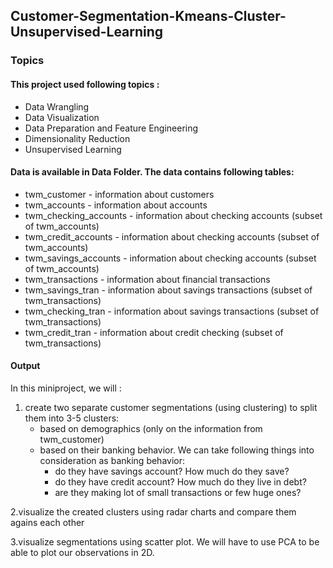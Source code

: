 ## Customer-Segmentation-Kmeans-Cluster-Unsupervised-Learning
### Topics

#### This project used following topics :

* Data Wrangling
* Data Visualization
* Data Preparation and Feature Engineering
* Dimensionality Reduction
* Unsupervised Learning

#### Data is available in Data Folder. The data contains following tables:
* twm_customer - information about customers
* twm_accounts - information about accounts
* twm_checking_accounts - information about checking accounts (subset of twm_accounts)
* twm_credit_accounts - information about checking accounts (subset of twm_accounts)
* twm_savings_accounts - information about checking accounts (subset of twm_accounts)
* twm_transactions - information about financial transactions
* twm_savings_tran - information about savings transactions (subset of twm_transactions)
* twm_checking_tran - information about savings transactions (subset of twm_transactions)
* twm_credit_tran - information about credit checking (subset of twm_transactions)

#### Output
In this miniproject, we will :

1. create two separate customer segmentations (using clustering) to split them into 3-5 clusters:
   * based on demographics (only on the information from twm_customer)
   * based on their banking behavior. We can take following things into consideration as banking behavior:
     - do they have savings account? How much do they save?
     - do they have credit account? How much do they live in debt?
     - are they making lot of small transactions or few huge ones?

2.visualize the created clusters using radar charts and compare them agains each other

3.visualize segmentations using scatter plot. We will have to use PCA to be able to plot our observations in 2D.
